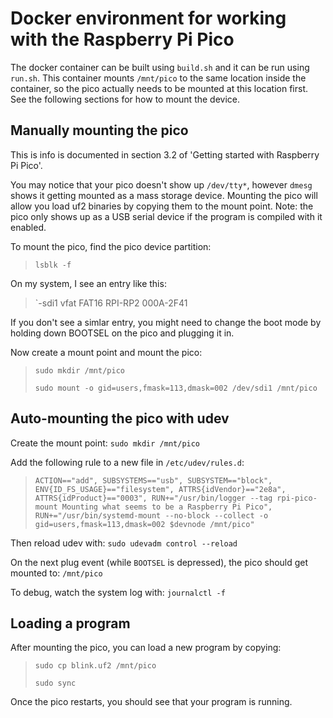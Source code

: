 # Docker environment for working with the Raspberry Pi Pico

The docker container can be built using `build.sh` and it can be run using `run.sh`. This container mounts `/mnt/pico` to the same location inside the container, so the pico actually needs to be mounted at this location first. See the following sections for how to mount the device.

## Manually mounting the pico

This is info is documented in section 3.2 of 'Getting started with Raspberry Pi Pico'.

You may notice that your pico doesn't show up `/dev/tty*`, however `dmesg` shows it getting mounted as a mass storage device. Mounting the pico will allow you load uf2 binaries by copying them to the mount point. Note: the pico only shows up as a USB serial device if the program is compiled with it enabled.

To mount the pico, find the pico device partition:
> `lsblk -f`

On my system, I see an entry like this:
>`-sdi1      vfat   FAT16 RPI-RP2         000A-2F41

If you don't see a simlar entry, you might need to change the boot mode by holding down BOOTSEL on the pico and plugging it in.

Now create a mount point and mount the pico:

> `sudo mkdir /mnt/pico`
> 
> `sudo mount -o gid=users,fmask=113,dmask=002 /dev/sdi1 /mnt/pico`

## Auto-mounting the pico with udev

Create the mount point: `sudo mkdir /mnt/pico`

Add the following rule to a new file in `/etc/udev/rules.d`:
> `ACTION=="add", SUBSYSTEMS=="usb", SUBSYSTEM=="block", ENV{ID_FS_USAGE}=="filesystem", ATTRS{idVendor}=="2e8a", ATTRS{idProduct}=="0003", RUN+="/usr/bin/logger --tag rpi-pico-mount Mounting what seems to be a Raspberry Pi Pico", RUN+="/usr/bin/systemd-mount --no-block --collect -o gid=users,fmask=113,dmask=002 $devnode /mnt/pico"`

Then reload udev with: `sudo udevadm control --reload`

On the next plug event (while `BOOTSEL` is depressed), the pico should get mounted to: `/mnt/pico`

To debug, watch the system log with: `journalctl -f`

## Loading a program
After mounting the pico, you can load a new program by copying:

> `sudo cp blink.uf2 /mnt/pico`
> 
> `sudo sync`

Once the pico restarts, you should see that your program is running.
